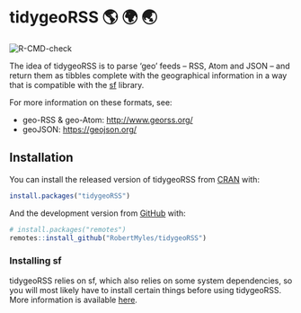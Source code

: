 
<!-- README.md is generated from README.Rmd. Please edit that file -->

# tidygeoRSS 🌎 🌍 🌏

![R-CMD-check](https://github.com/RobertMyles/tidygeoRSS/workflows/R-CMD-check/badge.svg)

The idea of tidygeoRSS is to parse ‘geo’ feeds – RSS, Atom and JSON –
and return them as tibbles complete with the geographical information in
a way that is compatible with the
[sf](https://r-spatial.github.io/sf/articles/sf1.html) library.

For more information on these formats, see:

  - geo-RSS & geo-Atom: <http://www.georss.org/>  
  - geoJSON: <https://geojson.org/>

## Installation

You can install the released version of tidygeoRSS from
[CRAN](https://CRAN.R-project.org) with:

``` r
install.packages("tidygeoRSS")
```

And the development version from [GitHub](https://github.com/) with:

``` r
# install.packages("remotes")
remotes::install_github("RobertMyles/tidygeoRSS")
```

### Installing sf

tidygeoRSS relies on sf, which also relies on some system dependencies,
so you will most likely have to install certain things before using
tidygeoRSS. More information is available
[here](https://r-spatial.github.io/sf/index.html#installing).
